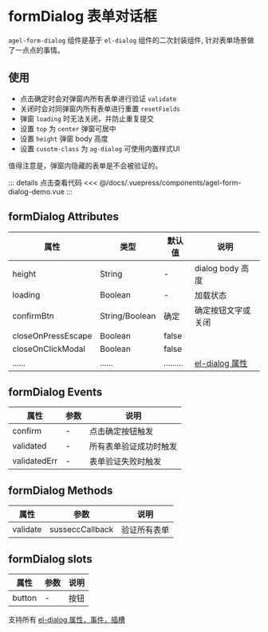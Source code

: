 # formDialog 表单对话框

`agel-form-dialog` 组件是基于  `el-dialog` 组件的二次封装组件, 针对表单场景做了一点点的事情。



## 使用

- 点击确定时会对弹窗内所有表单进行验证 `validate`
- 关闭时会对同弹窗内所有表单进行重置 `resetFields`
- 弹窗 `loading` 时无法关闭，并防止重复提交
- 设置 `top` 为 `center` 弹窗可居中
- 设置 `height` 弹窗 body 高度
- 设置 `cusotm-class` 为 `ag-dialog` 可使用内置样式UI

值得注意是，弹窗内隐藏的表单是不会被验证的。

<ClientOnly><agel-form-dialog-demo/></ClientOnly>


::: details 点击查看代码
<<< @/docs/.vuepress/components/agel-form-dialog-demo.vue
:::



## formDialog Attributes

| 属性        | 类型         | 默认值  | 说明                                 | 
| ----------- | ------------  | ------ | ------------------------------------ | 
| height      | String        | -         | dialog body 高度                |  
| loading     | Boolean       | -         | 加载状态                |  
| confirmBtn  | String/Boolean       | 确定  | 确定按钮文字或关闭                |  
| closeOnPressEscape     | Boolean       | false         |                 |  
| closeOnClickModal      | Boolean       | false         |                 |  
| ......      | ......        | .........   |  [el-dialog 属性](https://element.eleme.cn/#/zh-CN/component/dialog#attributes)      | 


## formDialog Events

| 属性          | 参数           |  说明                                   | 
| -----------   | ------------  |  ------------------------------------  | 
| confirm       | -             |  点击确定按钮触发  | 
| validated     | -             |  所有表单验证成功时触发  | 
| validatedErr  | -          |  表单验证失败时触发  | 


## formDialog Methods

| 属性          | 参数           |  说明                                   | 
| -----------   | ------------  |  ------------------------------------  | 
| validate      | susseccCallback      |  验证所有表单  | 

## formDialog slots

| 属性          | 参数           |  说明                                   | 
| -----------   | ------------  |  ------------------------------------  | 
| button        | -             |  按钮  | 

支持所有 [el-dialog 属性，事件，插槽](https://element.eleme.cn/#/zh-CN/component/dialog)

